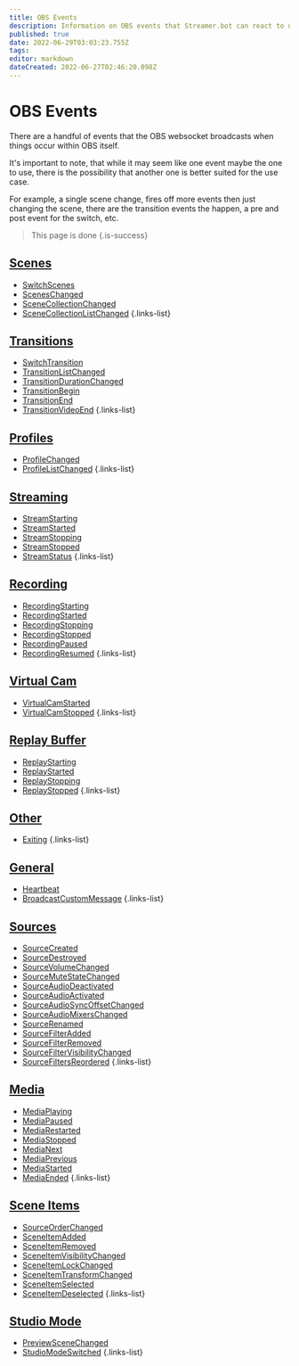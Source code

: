 ```yaml
---
title: OBS Events
description: Information on OBS events that Streamer.bot can react to using actions.
published: true
date: 2022-06-29T03:03:23.755Z
tags: 
editor: markdown
dateCreated: 2022-06-27T02:46:20.098Z
---
```


# OBS Events

There are a handful of events that the OBS websocket broadcasts when things occur within OBS itself.

It's important to note, that while it may seem like one event maybe the one to use, there is the possibility that another one is better suited for the use case.

For example, a single scene change, fires off more events then just changing the scene, there are the transition events the happen, a pre and post event for the switch, etc.

> This page is done
{.is-success}


## [Scenes](/en/Integrations/OBS/OBS-Events/Scenes)
* [SwitchScenes](/en/Integrations/OBS/OBS-Events/Scenes/SwitchScenes)
* [ScenesChanged](/en/Integrations/OBS/OBS-Events/Scenes/ScenesChanged)
* [SceneCollectionChanged](/en/Integrations/OBS/OBS-Events/Scenes/SceneCollectionChanged)
* [SceneCollectionListChanged](/en/Integrations/OBS/OBS-Events/Scenes/SceneCollectionListChanged)
{.links-list}
## [Transitions](/en/Integrations/OBS/OBS-Events/Transitions)
* [SwitchTransition](/en/Integrations/OBS/OBS-Events/Transitions/SwitchTransition)
* [TransitionListChanged](/en/Integrations/OBS/OBS-Events/Transitions/TransitionListChanged)
* [TransitionDurationChanged](/en/Integrations/OBS/OBS-Events/Transitions/TransitionDurationChanged)
* [TransitionBegin](/en/Integrations/OBS/OBS-Events/Transitions/TransitionBegin)
* [TransitionEnd](/en/Integrations/OBS/OBS-Events/Transitions/TransitionEnd)
* [TransitionVideoEnd](/en/Integrations/OBS/OBS-Events/Transitions/TransitionVideoEnd)
{.links-list}
## [Profiles](/en/Integrations/OBS/OBS-Events/Profiles)
* [ProfileChanged](/en/Integrations/OBS/OBS-Events/Profiles/ProfileChanged)
* [ProfileListChanged](/en/Integrations/OBS/OBS-Events/Profiles/ProfileListChanged)
{.links-list}
## [Streaming](/en/Integrations/OBS/OBS-Events/Streaming)
* [StreamStarting](/en/Integrations/OBS/OBS-Events/Streaming/StreamStarting)
* [StreamStarted](/en/Integrations/OBS/OBS-Events/Streaming/StreamStarted)
* [StreamStopping](/en/Integrations/OBS/OBS-Events/Streaming/StreamStopping)
* [StreamStopped](/en/Integrations/OBS/OBS-Events/Streaming/StreamStopped)
* [StreamStatus](/en/Integrations/OBS/OBS-Events/Streaming/StreamStatus)
{.links-list}
## [Recording](/en/Integrations/OBS/OBS-Events/Recording)
* [RecordingStarting](/en/Integrations/OBS/OBS-Events/Recording/RecordingStarting)
* [RecordingStarted](/en/Integrations/OBS/OBS-Events/Recording/RecordingStarted)
* [RecordingStopping](/en/Integrations/OBS/OBS-Events/Recording/RecordingStopping)
* [RecordingStopped](/en/Integrations/OBS/OBS-Events/Recording/RecordingStopped)
* [RecordingPaused](/en/Integrations/OBS/OBS-Events/Recording/RecordingPaused)
* [RecordingResumed](/en/Integrations/OBS/OBS-Events/Recording/RecordingResumed)
{.links-list}
## [Virtual Cam](/en/Integrations/OBS/OBS-Events/Virtual-Cam)
* [VirtualCamStarted](/en/Integrations/OBS/OBS-Events/Virtual-Cam/VirtualCamStarted)
* [VirtualCamStopped](/en/Integrations/OBS/OBS-Events/Virtual-Cam/VirtualCamStopped)
{.links-list}
## [Replay Buffer](/en/Integrations/OBS/OBS-Events/Replay-Buffer)
* [ReplayStarting](/en/Integrations/OBS/OBS-Events/Replay-Buffer/ReplayStarting)
* [ReplayStarted](/en/Integrations/OBS/OBS-Events/Replay-Buffer/ReplayStarted)
* [ReplayStopping](/en/Integrations/OBS/OBS-Events/Replay-Buffer/ReplayStopping)
* [ReplayStopped](/en/Integrations/OBS/OBS-Events/Replay-Buffer/ReplayStopped)
{.links-list}
## [Other](/en/Integrations/OBS/OBS-Events/Other)
* [Exiting](/en/Integrations/OBS/OBS-Events/Other/Exiting)
{.links-list}
## [General](/en/Integrations/OBS/OBS-Events/General)
* [Heartbeat](/en/Integrations/OBS/OBS-Events/General/Heartbeat)
* [BroadcastCustomMessage](/en/Integrations/OBS/OBS-Events/General/BroadcastCustomMessage)
{.links-list}
## [Sources](/en/Integrations/OBS/OBS-Events/Sources)
* [SourceCreated](/en/Integrations/OBS/OBS-Events/Sources/SourceCreated)
* [SourceDestroyed](/en/Integrations/OBS/OBS-Events/Sources/SourceDestroyed)
* [SourceVolumeChanged](/en/Integrations/OBS/OBS-Events/Sources/SourceVolumeChanged)
* [SourceMuteStateChanged](/en/Integrations/OBS/OBS-Events/Sources/SourceMuteStateChanged)
* [SourceAudioDeactivated](/en/Integrations/OBS/OBS-Events/Sources/SourceAudioDeactivated)
* [SourceAudioActivated](/en/Integrations/OBS/OBS-Events/Sources/SourceAudioActivated)
* [SourceAudioSyncOffsetChanged](/en/Integrations/OBS/OBS-Events/Sources/SourceAudioSyncOffsetChanged)
* [SourceAudioMixersChanged](/en/Integrations/OBS/OBS-Events/Sources/SourceAudioMixersChanged)
* [SourceRenamed](/en/Integrations/OBS/OBS-Events/Sources/SourceRenamed)
* [SourceFilterAdded](/en/Integrations/OBS/OBS-Events/Sources/SourceFilterAdded)
* [SourceFilterRemoved](/en/Integrations/OBS/OBS-Events/Sources/SourceFilterRemoved)
* [SourceFilterVisibilityChanged](/en/Integrations/OBS/OBS-Events/Sources/SourceFilterVisibilityChanged)
* [SourceFiltersReordered](/en/Integrations/OBS/OBS-Events/Sources/SourceFiltersReordered)
{.links-list}
## [Media](/en/Integrations/OBS/OBS-Events/Media)
* [MediaPlaying](/en/Integrations/OBS/OBS-Events/Media/MediaPlaying)
* [MediaPaused](/en/Integrations/OBS/OBS-Events/Media/MediaPaused)
* [MediaRestarted](/en/Integrations/OBS/OBS-Events/Media/MediaRestarted)
* [MediaStopped](/en/Integrations/OBS/OBS-Events/Media/MediaStopped)
* [MediaNext](/en/Integrations/OBS/OBS-Events/Media/MediaNext)
* [MediaPrevious](/en/Integrations/OBS/OBS-Events/Media/MediaPrevious)
* [MediaStarted](/en/Integrations/OBS/OBS-Events/Media/MediaStarted)
* [MediaEnded](/en/Integrations/OBS/OBS-Events/Media/MediaEnded)
{.links-list}
## [Scene Items](/en/Integrations/OBS/OBS-Events/Scene-Items)
* [SourceOrderChanged](/en/Integrations/OBS/OBS-Events/Scene-Items/SourceOrderChanged)
* [SceneItemAdded](/en/Integrations/OBS/OBS-Events/Scene-Items/SceneItemAdded)
* [SceneItemRemoved](/en/Integrations/OBS/OBS-Events/Scene-Items/SceneItemRemoved)
* [SceneItemVisibilityChanged](/en/Integrations/OBS/OBS-Events/Scene-Items/SceneItemVisibilityChanged)
* [SceneItemLockChanged](/en/Integrations/OBS/OBS-Events/Scene-Items/SceneItemLockChanged)
* [SceneItemTransformChanged](/en/Integrations/OBS/OBS-Events/Scene-Items/SceneItemTransformChanged)
* [SceneItemSelected](/en/Integrations/OBS/OBS-Events/Scene-Items/SceneItemSelected)
* [SceneItemDeselected](/en/Integrations/OBS/OBS-Events/Scene-Items/SceneItemDeselected)
{.links-list}
## [Studio Mode](/en/Integrations/OBS/OBS-Events/Studio-Mode)
* [PreviewSceneChanged](/en/Integrations/OBS/OBS-Events/Studio-Mode/PreviewSceneChanged)
* [StudioModeSwitched](/en/Integrations/OBS/OBS-Events/Studio-Mode/StudioModeSwitched)
{.links-list}
